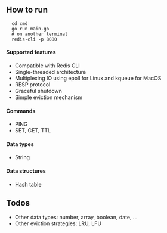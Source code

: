 
## How to run
```
  cd cmd
  go run main.go
  # on another terminal
  redis-cli -p 8080
```

#### Supported features
- Compatible with Redis CLI
- Single-threaded architecture
- Multiplexing IO using epoll for Linux and kqueue for MacOS
- RESP protocol
- Graceful shutdown
- Simple eviction mechanism


#### Commands
- PING
- SET, GET, TTL

#### Data types
- String

#### Data structures
- Hash table

## Todos
- Other data types: number, array, boolean, date, ...
- Other eviction strategies: LRU, LFU
